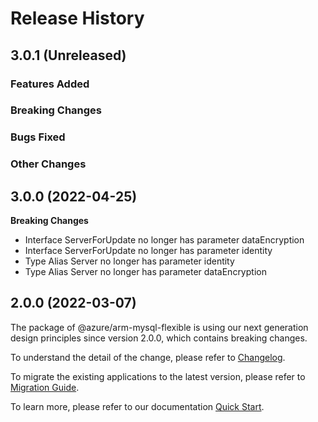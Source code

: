 # Release History

## 3.0.1 (Unreleased)

### Features Added

### Breaking Changes

### Bugs Fixed

### Other Changes

## 3.0.0 (2022-04-25)
    
**Breaking Changes**

  - Interface ServerForUpdate no longer has parameter dataEncryption
  - Interface ServerForUpdate no longer has parameter identity
  - Type Alias Server no longer has parameter identity
  - Type Alias Server no longer has parameter dataEncryption
    
    
## 2.0.0 (2022-03-07)

The package of @azure/arm-mysql-flexible is using our next generation design principles since version 2.0.0, which contains breaking changes.

To understand the detail of the change, please refer to [Changelog](https://aka.ms/js-track2-changelog).

To migrate the existing applications to the latest version, please refer to [Migration Guide](https://aka.ms/js-track2-migration-guide).

To learn more, please refer to our documentation [Quick Start](https://aka.ms/js-track2-quickstart).
